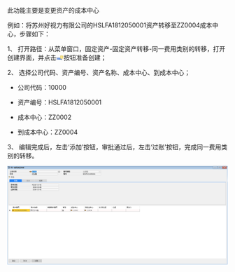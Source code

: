 此功能主要是变更资产的成本中心

例如：将苏州好视力有限公司的HSLFA1812050001资产转移至ZZ0004成本中心，步骤如下：

1、 打开路径：从菜单窗口，固定资产-固定资产转移-同一费用类别的转移，打开创建界面，并点击![img](images/yw8.4.1.png)按钮准备创建；

2、 选择公司代码、资产编号、资产名称、成本中心、到成本中心；

- 公司代码：10000

- 资产编号：HSLFA1812050001

- 成本中心：ZZ0002

- 到成本中心：ZZ0004

3、 编辑完成后，左击‘添加’按钮，审批通过后，左击‘过账’按钮，完成同一费用类别的转移。

![img](images/yw8.4.2.png)